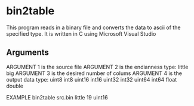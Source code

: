 # bin2table
This program reads in a binary file and converts the data to ascii of the specified type.
It is written in C using Microsoft Visual Studio

## Arguments
ARGUMENT 1 is the source file
ARGUMENT 2 is the endianness type:
	little
	big
ARGUMENT 3 is the desired number of colums
ARGUMENT 4 is the output data type:
	uint8
	int8
	uint16
	int16
	uint32
	int32
	uint64
	int64
	float
	double

EXAMPLE
bin2table src.bin little 19 uint16
